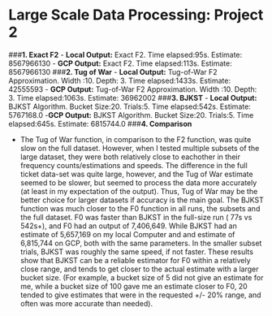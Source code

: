# Large Scale Data Processing: Project 2
###**1. Exact F2**
    - **Local Output:** Exact F2. Time elapsed:95s. Estimate: 8567966130
    - **GCP Output:** Exact F2. Time elapsed:113s. Estimate: 8567966130
###**2. Tug of War**
    - **Local Output:** Tug-of-War F2 Approximation. Width :10. Depth: 3. Time elapsed:1433s. Estimate: 42555593
    - **GCP Output:** Tug-of-War F2 Approximation. Width :10. Depth: 3. Time elapsed:1063s. Estimate: 36962002
###**3. BJKST**
    - **Local Output:** BJKST Algorithm. Bucket Size:20. Trials:5. Time elapsed:542s. Estimate: 5767168.0
    -**GCP Output:** BJKST Algorithm. Bucket Size:20. Trials:5. Time elapsed:645s. Estimate: 6815744.0
###**4. Comparison**
- The Tug of War function, in comparison to the F2 function, was quite slow on the full dataset. However, when I tested multiple subsets of the large dataset, they were both relatively close to eachother in their frequency counts/estimations and speeds. The difference in the full ticket data-set was quite large, however, and the Tug of War estimate seemed to be slower, but seemed to process the data more accurately (at least in my expectation of the output). Thus, Tug of War may be the better choice for larger datasets if accuracy is the main goal. The BJKST function was much closer to the F0 function in all runs, the subsets and the full dataset. F0 was faster than BJKST in the full-size run ( 77s vs 542s+), and F0 had an output of 7,406,649. While BJKST had an estimate of 5,657,169 on my local Computer and and estimate of 6,815,744 on GCP, both with the same parameters. In the smaller subset trials, BJKST was roughly the same speed, if not faster. These results show that BJKST can be a reliable estimator for F0 within a relatively close range, and tends to get closer to the actual estimate with a larger bucket size. (For example, a bucket size of 5 did not give an estimate for me, while a bucket size of 100 gave me an estimate closer to F0, 20 tended to give estimates that were in the requested +/- 20% range, and often was more accurate than needed).

